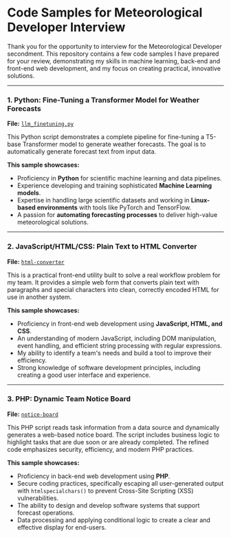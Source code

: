 # Code Samples for Meteorological Developer Interview

Thank you for the opportunity to interview for the Meteorological Developer secondment. This repository contains a few code samples I have prepared for your review, demonstrating my skills in machine learning, back-end and front-end web development, and my focus on creating practical, innovative solutions.

---

### 1. Python: Fine-Tuning a Transformer Model for Weather Forecasts

**File:** [`llm_finetuning.py`](./llm_finetuning.py)

This Python script demonstrates a complete pipeline for fine-tuning a T5-base Transformer model to generate weather forecasts. The goal is to automatically generate forecast text from input data.

**This sample showcases:**
* Proficiency in **Python** for scientific machine learning and data pipelines.
* Experience developing and training sophisticated **Machine Learning models**.
* Expertise in handling large scientific datasets and working in **Linux-based environments** with tools like PyTorch and TensorFlow.
* A passion for **automating forecasting processes** to deliver high-value meteorological solutions.

---

### 2. JavaScript/HTML/CSS: Plain Text to HTML Converter

**File:** [`html-converter`](./PlainTextToHTML.html) 

This is a practical front-end utility built to solve a real workflow problem for my team. It provides a simple web form that converts plain text with paragraphs and special characters into clean, correctly encoded HTML for use in another system.

**This sample showcases:**
* Proficiency in front-end web development using **JavaScript, HTML, and CSS**.
* An understanding of modern JavaScript, including DOM manipulation, event handling, and efficient string processing with regular expressions.
* My ability to identify a team's needs and build a tool to improve their efficiency.
* Strong knowledge of software development principles, including creating a good user interface and experience.

---

### 3. PHP: Dynamic Team Notice Board

**File:** [`notice-board`](./notice_board.php)

This PHP script reads task information from a data source and dynamically generates a web-based notice board. The script includes business logic to highlight tasks that are due soon or are already completed. The refined code emphasizes security, efficiency, and modern PHP practices.

**This sample showcases:**
* Proficiency in back-end web development using **PHP**.
* Secure coding practices, specifically escaping all user-generated output with `htmlspecialchars()` to prevent Cross-Site Scripting (XSS) vulnerabilities.
* The ability to design and develop software systems that support forecast operations.
* Data processing and applying conditional logic to create a clear and effective display for end-users.
